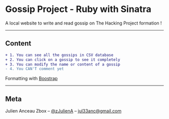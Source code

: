 # Gossip Project - Ruby with Sinatra

<!-- [![GitHub issues](https://img.shields.io/github/issues/fs0c13ty-r0b0t/FS0c13ty-website.svg)](https://github.com/fs0c13ty-r0b0t/FS0c13ty-website/issues)
[![GitHub stars](https://img.shields.io/github/stars/fs0c13ty-r0b0t/FS0c13ty-website.svg)](https://github.com/fs0c13ty-r0b0t/FS0c13ty-website/stargazers)
[![GitHub forks](https://img.shields.io/github/forks/fs0c13ty-r0b0t/FS0c13ty-website.svg)](https://github.com/fs0c13ty-r0b0t/FS0c13ty-website/network) -->

A local website to write and read gossip on The Hacking Project formation !

---
## Content 

```diff
+ 1. You can see all the gossips in CSV database
+ 2. You can click on a gossip to see it completely 
+ 3. You can modify the name or content of a gossip
- 4. You CAN'T comment yet
```

Formatting with <ins>Boostrap</ins>

---

## Meta

Julien Anceau Zbox – [@zJulienA](https://twitter.com/zJulienA) – jul33anc@gmail.com
